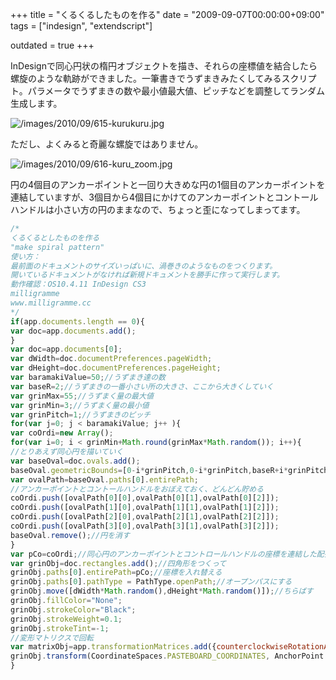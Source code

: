 +++
title = "くるくるしたものを作る"
date = "2009-09-07T00:00:00+09:00"
tags = ["indesign", "extendscript"]

outdated = true
+++

InDesignで同心円状の楕円オブジェクトを描き、それらの座標値を結合したら螺旋のような軌跡ができました。一筆書きでうずまきみたくしてみるスクリプト。パラメータでうずまきの数や最小値最大値、ピッチなどを調整してランダム生成します。

![/images/2010/09/615-kurukuru.jpg](/images/2010/09/615-kurukuru.jpg)

ただし、よくみると奇麗な螺旋ではありません。

![/images/2010/09/616-kuru_zoom.jpg](/images/2010/09/616-kuru_zoom.jpg)

円の4個目のアンカーポイントと一回り大きめな円の1個目のアンカーポイントを連結していますが、3個目から4個目にかけてのアンカーポイントとコントールハンドルは小さい方の円のままなので、ちょっと歪になってしまってます。

```js
/*
くるくるとしたものを作る
"make spiral pattern"
使い方：
最前面のドキュメントのサイズいっぱいに、渦巻きのようなものをつくります。
開いているドキュメントがなければ新規ドキュメントを勝手に作って実行します。
動作確認：OS10.4.11 InDesign CS3
milligramme
www.milligramme.cc
*/
if(app.documents.length == 0){
var doc=app.documents.add();
}
var doc=app.documents[0];
var dWidth=doc.documentPreferences.pageWidth;
var dHeight=doc.documentPreferences.pageHeight;
var baramakiValue=50;//うずまき達の数
var baseR=2;//うずまきの一番小さい所の大きさ、ここから大きくしていく
var grinMax=55;//うずまく量の最大値
var grinMin=3;//うずまく量の最小値
var grinPitch=1;//うずまきのピッチ
for(var j=0; j < baramakiValue; j++ ){
var coOrdi=new Array();
for(var i=0; i < grinMin+Math.round(grinMax*Math.random()); i++){
//とりあえず同心円を描いていく
var baseOval=doc.ovals.add();
baseOval.geometricBounds=[0-i*grinPitch,0-i*grinPitch,baseR+i*grinPitch,baseR+i*grinPitch];
var ovalPath=baseOval.paths[0].entirePath;
//アンカーポイントとコントールハンドルをおぼえておく、どんどん貯める
coOrdi.push([ovalPath[0][0],ovalPath[0][1],ovalPath[0][2]]);
coOrdi.push([ovalPath[1][0],ovalPath[1][1],ovalPath[1][2]]);
coOrdi.push([ovalPath[2][0],ovalPath[2][1],ovalPath[2][2]]);
coOrdi.push([ovalPath[3][0],ovalPath[3][1],ovalPath[3][2]]);
baseOval.remove();//円を消す
}
var pCo=coOrdi;//同心円のアンカーポイントとコントロールハンドルの座標を連結した配列
var grinObj=doc.rectangles.add();//四角形をつくって
grinObj.paths[0].entirePath=pCo;//座標を入れ替える
grinObj.paths[0].pathType = PathType.openPath;//オープンパスにする
grinObj.move([dWidth*Math.random(),dHeight*Math.random()]);//ちらばす
grinObj.fillColor="None";
grinObj.strokeColor="Black";
grinObj.strokeWeight=0.1;
grinObj.strokeTint=-1;
//変形マトリクスで回転
var matrixObj=app.transformationMatrices.add({counterclockwiseRotationAngle:360*Math.random()});
grinObj.transform(CoordinateSpaces.PASTEBOARD_COORDINATES, AnchorPoint.CENTER_ANCHOR, matrixObj);
}
```